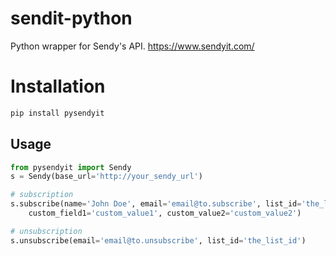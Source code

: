 # sendit-python
Python wrapper for Sendy's API. https://www.sendyit.com/


# Installation
```sh
pip install pysendyit
```

Usage
-----
```python
from pysendyit import Sendy
s = Sendy(base_url='http://your_sendy_url')

# subscription
s.subscribe(name='John Doe', email='email@to.subscribe', list_id='the_list_id', 
    custom_field1='custom_value1', custom_value2='custom_value2')

# unsubscription
s.unsubscribe(email='email@to.unsubscribe', list_id='the_list_id')
```
